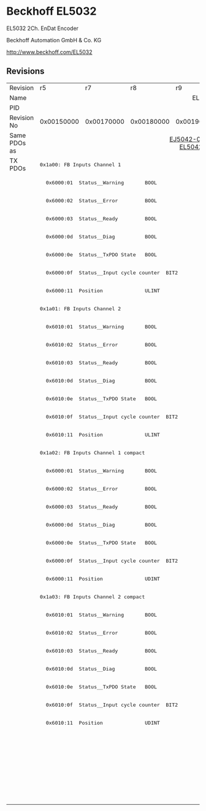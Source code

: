 # Beckhoff EL5032

EL5032 2Ch. EnDat Encoder

Beckhoff Automation GmbH & Co. KG

http://www.beckhoff.com/EL5032

## Revisions
<table>
<tr >
<td>Revision</td>
<td><div class="foo">r5</div></td>
<td><div class="foo">r7</div></td>
<td><div class="foo">r8</div></td>
<td><div class="foo">r9</div></td>
<td><div class="foo">r10</div></td>
<td><div class="foo">r11</div></td>
<td><div class="foo">r12</div></td>
</tr>
<tr >
<td>Name</td>
<td colspan=7 align="center"><div class="foo">EL5032 2Ch. EnDat Encoder</div></td>
</tr>
<tr >
<td>PID</td>
<td colspan=7 align="center"><div class="foo">0x13a83052</div></td>
</tr>
<tr >
<td>Revision No</td>
<td>0x00150000</td>
<td>0x00170000</td>
<td>0x00180000</td>
<td>0x00190000</td>
<td>0x001a0000</td>
<td>0x001b0000</td>
<td>0x001c0000</td>
</tr>
<tr >
<td>Same PDOs as</td>
<td colspan=2 align="center"></td>
<td colspan=3 align="center"><a href="EJ5042-0010">EJ5042-0010 r0</a><br/><a href="EL5042">EL5042 r0</a></td>
<td colspan=2 align="center"></td>
</tr>
<tr class="txpdo pdosection">
<td rowspan=36 valign=top>TX PDOs</td>
<td colspan=7 align="left"><pre>0x1a00: FB Inputs Channel 1</pre></td>
<td></td>
</tr>
<tr class="txpdo">
<td colspan=7 align="left"><pre>  0x6000:01  Status__Warning       BOOL</pre></td>
</tr>
<tr class="txpdo">
<td colspan=7 align="left"><pre>  0x6000:02  Status__Error         BOOL</pre></td>
</tr>
<tr class="txpdo">
<td colspan=7 align="left"><pre>  0x6000:03  Status__Ready         BOOL</pre></td>
</tr>
<tr class="txpdo">
<td colspan=7 align="left"><pre>  0x6000:0d  Status__Diag          BOOL</pre></td>
</tr>
<tr class="txpdo">
<td colspan=7 align="left"><pre>  0x6000:0e  Status__TxPDO State   BOOL</pre></td>
</tr>
<tr class="txpdo">
<td colspan=7 align="left"><pre>  0x6000:0f  Status__Input cycle counter  BIT2</pre></td>
</tr>
<tr class="txpdo">
<td colspan=7 align="left"><pre>  0x6000:11  Position              ULINT</pre></td>
</tr>
<tr class="txpdo pdosection">
<td colspan=7 align="left"><pre>0x1a01: FB Inputs Channel 2</pre></td>
</tr>
<tr class="txpdo">
<td colspan=7 align="left"><pre>  0x6010:01  Status__Warning       BOOL</pre></td>
</tr>
<tr class="txpdo">
<td colspan=7 align="left"><pre>  0x6010:02  Status__Error         BOOL</pre></td>
</tr>
<tr class="txpdo">
<td colspan=7 align="left"><pre>  0x6010:03  Status__Ready         BOOL</pre></td>
</tr>
<tr class="txpdo">
<td colspan=7 align="left"><pre>  0x6010:0d  Status__Diag          BOOL</pre></td>
</tr>
<tr class="txpdo">
<td colspan=7 align="left"><pre>  0x6010:0e  Status__TxPDO State   BOOL</pre></td>
</tr>
<tr class="txpdo">
<td colspan=7 align="left"><pre>  0x6010:0f  Status__Input cycle counter  BIT2</pre></td>
</tr>
<tr class="txpdo">
<td colspan=7 align="left"><pre>  0x6010:11  Position              ULINT</pre></td>
</tr>
<tr class="txpdo pdosection">
<td colspan=7 align="left"><pre>0x1a02: FB Inputs Channel 1 compact</pre></td>
</tr>
<tr class="txpdo">
<td colspan=7 align="left"><pre>  0x6000:01  Status__Warning       BOOL</pre></td>
</tr>
<tr class="txpdo">
<td colspan=7 align="left"><pre>  0x6000:02  Status__Error         BOOL</pre></td>
</tr>
<tr class="txpdo">
<td colspan=7 align="left"><pre>  0x6000:03  Status__Ready         BOOL</pre></td>
</tr>
<tr class="txpdo">
<td colspan=7 align="left"><pre>  0x6000:0d  Status__Diag          BOOL</pre></td>
</tr>
<tr class="txpdo">
<td colspan=7 align="left"><pre>  0x6000:0e  Status__TxPDO State   BOOL</pre></td>
</tr>
<tr class="txpdo">
<td colspan=7 align="left"><pre>  0x6000:0f  Status__Input cycle counter  BIT2</pre></td>
</tr>
<tr class="txpdo">
<td colspan=7 align="left"><pre>  0x6000:11  Position              UDINT</pre></td>
</tr>
<tr class="txpdo pdosection">
<td colspan=7 align="left"><pre>0x1a03: FB Inputs Channel 2 compact</pre></td>
</tr>
<tr class="txpdo">
<td colspan=7 align="left"><pre>  0x6010:01  Status__Warning       BOOL</pre></td>
</tr>
<tr class="txpdo">
<td colspan=7 align="left"><pre>  0x6010:02  Status__Error         BOOL</pre></td>
</tr>
<tr class="txpdo">
<td colspan=7 align="left"><pre>  0x6010:03  Status__Ready         BOOL</pre></td>
</tr>
<tr class="txpdo">
<td colspan=7 align="left"><pre>  0x6010:0d  Status__Diag          BOOL</pre></td>
</tr>
<tr class="txpdo">
<td colspan=7 align="left"><pre>  0x6010:0e  Status__TxPDO State   BOOL</pre></td>
</tr>
<tr class="txpdo">
<td colspan=7 align="left"><pre>  0x6010:0f  Status__Input cycle counter  BIT2</pre></td>
</tr>
<tr class="txpdo">
<td colspan=7 align="left"><pre>  0x6010:11  Position              UDINT</pre></td>
</tr>
<tr class="txpdo pdosection">
<td colspan=6 align="left"></td>
<td><pre>0x1a04: FB Inputs Velocity Channel 1</pre></td>
</tr>
<tr class="txpdo">
<td colspan=6 align="left"></td>
<td><pre>  0x6008:12  Velocity              DINT</pre></td>
</tr>
<tr class="txpdo pdosection">
<td colspan=6 align="left"></td>
<td><pre>0x1a05: FB Inputs Velocity Channel 2</pre></td>
</tr>
<tr class="txpdo">
<td colspan=6 align="left"></td>
<td><pre>  0x6018:12  Velocity              DINT</pre></td>
</tr>
</table>
